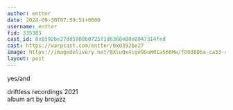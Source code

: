```yaml
---
author: entter
date: 2024-09-30T07:59:51+0000
username: entter
fid: 335383
cast_id: 0x0392be27dd5908b0725f1d6368e80e0947314fed
cast: https://warpcast.com/entter/0x0392be27
image: https://imagedelivery.net/BXluQx4ige9GuW0Ia56BHw/f80380ba-ca53-4001-bc60-18e30e12a500/original
layout: post
---
```

yes/and  
  
driftless recordings 2021  
album art by brojazz  

<img src='https://imagedelivery.net/BXluQx4ige9GuW0Ia56BHw/f80380ba-ca53-4001-bc60-18e30e12a500/original' alt='' referrerpolicy='no-referrer'/>